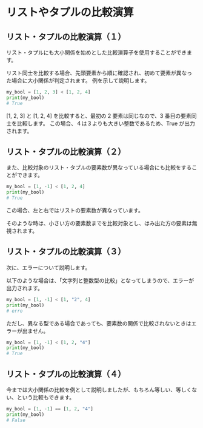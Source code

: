 # リストやタプルの比較演算

## リスト・タプルの比較演算（１）

リスト・タプルにも大小関係を始めとした比較演算子を使用することができます。

リスト同士を比較する場合、先頭要素から順に確認され、初めて要素が異なった場合に大小関係が判定されます。
例を示して説明します。

```python
my_bool = [1, 2, 3] < [1, 2, 4]
print(my_bool)
# True
```

[1, 2, 3] と [1, 2, 4] を比較すると、最初の 2 要素は同じなので、3 番目の要素同士を比較します。
この場合、４は３よりも大きい整数であるため、True が出力されます。

## リスト・タプルの比較演算（２）

また、比較対象のリスト・タプルの要素数が異なっている場合にも比較をすることができます。

```python
my_bool = [1, -1] < [1, 2, 4]
print(my_bool)
# True
```

この場合、左と右ではリストの要素数が異なっています。

そのような時は、小さい方の要素数までを比較対象とし、はみ出た方の要素は無視されます。

## リスト・タプルの比較演算（３）

次に、エラーについて説明します。

以下のような場合は、「文字列と整数型の比較」となってしまうので、エラーが出力されます。

```python
my_bool = [1, -1] < [1, "2", 4]
print(my_bool)
# erro
```

ただし、異なる型である場合であっても、要素数の関係で比較されないときはエラーが出ません。

```python
my_bool = [1, -1] < [1, 2, "4"]
print(my_bool)
# True
```

## リスト・タプルの比較演算（４）

今までは大小関係の比較を例として説明しましたが、もちろん等しい、等しくない、という比較もできます。

```python
my_bool = [1, -1] == [1, 2, "4"]
print(my_bool)
# False
```
